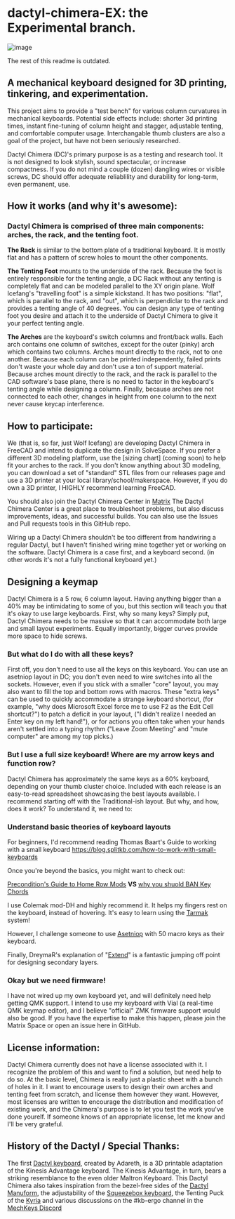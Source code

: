 # dactyl-chimera-EX: the Experimental branch.

![image](https://user-images.githubusercontent.com/38160450/137390333-8405c472-2334-4be3-90fa-50e817eeb17e.png)

The rest of this readme is outdated.

## A mechanical keyboard designed for 3D printing, tinkering, and experimentation.

This project aims to provide a "test bench" for various column curvatures in mechanical keyboards. Potential side effects include: shorter 3d printing times, instant fine-tuning of column height and stagger, adjustable tenting, and comfortable computer usage. Interchangable thumb clusters are also a goal of the project, but have not been seriously researched.

Dactyl Chimera (DC)'s primary purpose is as a testing and research tool. It is not designed to look stylish, sound spectacular, or increase compactness. If you do not mind a couple (dozen) dangling wires or visible screws, DC should offer adequate reliablility and durability for long-term, even permanent, use.

## How it works (and why it's awesome):

### Dactyl Chimera is comprised of three main components: arches, the rack, and the tenting foot.

**The Rack** is similar to the bottom plate of a traditional keyboard. It is mostly flat and has a pattern of screw holes to mount the other components.

**The Tenting Foot** mounts to the underside of the rack. Because the foot is entirely responsible for the tenting angle, a DC Rack without any tenting is completely flat and can be modeled parallel to the XY origin plane. Wolf Icefang's "travelling foot" is a simple kickstand. It has two positions: "flat", which is parallel to the rack, and "out", which is perpendiclar to the rack and provides a tenting angle of 40 degrees. You can design any type of tenting foot you desire and attach it to the underside of Dactyl Chimera to give it your perfect tenting angle.

**The Arches** are the keyboard's switch columns and front/back walls. Each arch contains one column of switches, except for the outer (pinky) arch which contains two columns. Arches mount directly to the rack, not to one another. Because each column can be printed independently, failed prints don't waste your whole day and don't use a ton of support material. Because arches mount directly to the rack, and the rack is parallel to the CAD software's base plane, there is no need to factor in the keyboard's tenting angle while designing a column. Finally, because arches are not connected to each other, changes in height from one column to the next never cause keycap interference.

## How to participate:

We (that is, so far, just Wolf Icefang) are developing Dactyl Chimera in FreeCAD and intend to duplicate the design in SolveSpace. If you prefer a different 3D modeling platform, use the \[sizing chart\] (coming soon) to help fit your arches to the rack. If you don't know anything about 3D modeling, you can download a set of "standard" STL files from our releases page and use a 3D printer at your local library/school/makerspace. However, if you do own a 3D printer, I HIGHLY recommend learning FreeCAD.

You should also join the Dactyl Chimera Center in [Matrix](https://matrix.to/#/!mArixoOlqsCQNWsaFc:matrix.org?via=matrix.org) The Dactyl Chimera Center is a great place to troubleshoot problems, but also discuss improvements, ideas, and successful builds. You can also use the Issues and Pull requests tools in this GitHub repo.

Wiring up a Dactyl Chimera shouldn't be too different from handwiring a regular Dactyl, but I haven't finished wiring mine together yet or working on the software. Dactyl Chimera is a case first, and a keyboard second. (in other words it's not a fully functional keyboard yet.)

## Designing a keymap

Dactyl Chimera is a 5 row, 6 column layout. Having anything bigger than a 40% may be intimidating to some of you, but this section will teach you that it's okay to use large keyboards. First, why so many keys? Simply put, Dactyl Chimera needs to be massive so that it can accommodate both large and small layout experiments. Equally importantly, bigger curves provide more space to hide screws.

### But what do I do with all these keys?

First off, you don't need to use all the keys on this keyboard. You can use an asetniop layout in DC; you don't even need to wire switches into all the sockets. However, even if you stick with a smaller "core" layout, you may also want to fill the top and bottom rows with macros. These "extra keys" can be used to quickly accommodate a strange keyboard shortcut, (for example, "why does Microsoft Excel force me to use F2 as the Edit Cell shortcut?") to patch a deficit in your layout, ("I didn't realize I needed an Enter key on my left hand!"), or for actions you often take when your hands aren't settled into a typing rhythm ("Leave Zoom Meeting" and "mute computer" are among my top picks.)

### But I use a full size keyboard! Where are my arrow keys and function row?

Dactyl Chimera has approximately the same keys as a 60% keyboard, depending on your thumb cluster choice.  Included with each release is an easy-to-read spreadsheet showcasing the best layouts available. I recommend starting off with the Traditional-ish layout. But why, and how, does it work? To understand it, we need to:

### Understand basic theories of keyboard layouts

For beginners, I'd recommend reading Thomas Baart's Guide to working with a small keyboard https://blog.splitkb.com/how-to-work-with-small-keyboards

Once you're beyond the basics, you might want to check out:

[Precondition's Guide to Home Row Mods](https://precondition.github.io/home-row-mods) **VS** [why you shuold BAN Key Chords](http://xahlee.info/kbd/banish_key_chords.html)

I use Colemak mod-DH and highly recommend it. It helps my fingers rest on the keyboard, instead of hovering. It's easy to learn using the [Tarmak](https://dreymar.colemak.org/tarmak.html) system!

However, I challenge someone to use [Asetniop](http://asetniop.com/) with 50 macro keys as their keyboard.

Finally, DreymaR's explanation of "[Extend](https://dreymar.colemak.org/layers-extend.html)" is a fantastic jumping off point for designing secondary layers.


### Okay but we need firmware!

I have not wired up my own keyboard yet, and will definitely need help getting QMK support. I intend to use my keyboard with Vial (a real-time QMK keymap editor), and I believe "official" ZMK firmware support would also be good. If you have the expertise to make this happen, please join the Matrix Space or open an issue here in GitHub.

## License information:

Dactyl Chimera currently does not have a license associated with it. I recognize the problem of this and want to find a solution, but need help to do so. At the basic level, Chimera is really just a plastic sheet with a bunch of holes in it. I want to encourage users to design their own arches and tenting feet from scratch, and license them however they want. However, most licenses are written to encourage the distribution and modification of existing work, and the Chimera's purpose is to let you test the work you've done yourelf. If someone knows of an appropriate license, let me know and I'll be very grateful.

## History of the Dactyl / Special Thanks:

The first [Dactyl keyboard](https://github.com/adereth/dactyl-keyboard), created by Adareth, is a 3D printable adaptation of the Kinesis Advantage keyboard. The Kinesis Advantage, in turn, bears a striking resemblance to the even older Maltron Keyboard. This Dactyl Chimera also takes inspiration from the bezel-free sides of the [Dactyl Manuform](https://github.com/tshort/dactyl-keyboard), the adjustability of the [Squeezebox keyboard](https://peterlyons.com/problog/2021/04/squeezebox-keyboard/), the Tenting Puck of the [Kyria](https://splitkb.com/products/tenting-puck) and various discussions on the #kb-ergo channel in the [MechKeys Discord](https://discord.gg/mechkeys)
